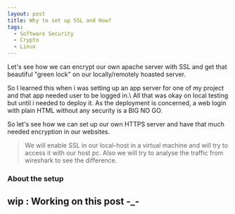 ```yaml
---
layout: post
title: Why to set up SSL and How?
tags:
  - Software Security
  - Crypto
  - Linux
---
```


<div class="message">
Let's see how we can encrypt our own apache server with SSL and get that beautiful "green lock" on our locally/remotely hoasted server.
</div>

So I learned this when i was setting up an app server for one of my project and that app needed user to be logged in.\\
All that was okay on local testing but until i needed to deploy it. As the deployment is concerned, a web login with plain HTML without any security is a BIG NO GO.

So let's see how we can set up our own HTTPS server and have that much needed encryption in our websites.

> We will enable SSL in our local-host in a virtual machine and will try to access it with our host pc.
> Also we will try to analyse the traffic from wireshark to see the difference.

### About the setup


## wip : Working on this post -_- 
